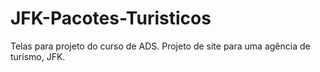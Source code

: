 # JFK-Pacotes-Turisticos
 Telas para projeto do curso de ADS. Projeto de site para uma agência de turísmo, JFK.
